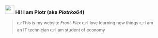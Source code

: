   ### <img src="https://media.giphy.com/media/hvRJCLFzcasrR4ia7z/giphy.gif" width="30px"> Hi! I am Piotr (aka *Piotrko64*)
  
>👉This is my website *Front-Flex*
>👉I love learning new things 
>👉I am an IT technician 
>👉I am student of economy
